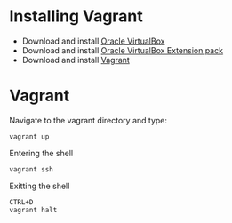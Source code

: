 # Installing Vagrant
- Download and install [Oracle VirtualBox](https://www.virtualbox.org/wiki/Downloads)
- Download and install [Oracle VirtualBox Extension pack](https://www.virtualbox.org/wiki/Downloads)
- Download and install [Vagrant](http://www.vagrantup.com/)

# Vagrant
Navigate to the vagrant directory and type:

	vagrant up

Entering the shell

	vagrant ssh

Exitting the shell

	CTRL+D
	vagrant halt

